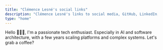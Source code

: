 ```yaml
---
title: "Clémence Lesné's social links"
description: "Clémence Lesné's links to social media, GitHub, LinkedIn, and more."
type: "home"
---
```


Hello 🙋🏻‍♀️, I'm a passionate tech enthusiast. Especially in AI and software architecture, with a few years scaling platforms and complex systems. Let's grab a coffee?

